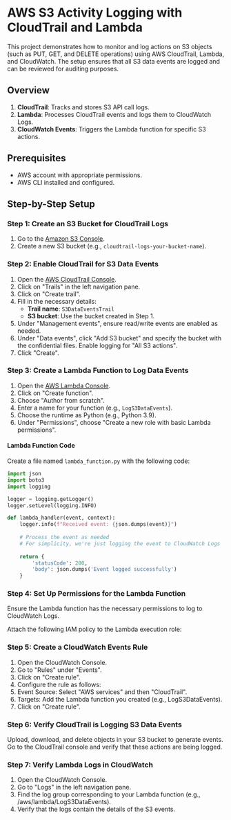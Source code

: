 # AWS S3 Activity Logging with CloudTrail and Lambda

This project demonstrates how to monitor and log actions on S3 objects (such as PUT, GET, and DELETE operations) using AWS CloudTrail, Lambda, and CloudWatch. The setup ensures that all S3 data events are logged and can be reviewed for auditing purposes.

## Overview

1. **CloudTrail**: Tracks and stores S3 API call logs.
2. **Lambda**: Processes CloudTrail events and logs them to CloudWatch Logs.
3. **CloudWatch Events**: Triggers the Lambda function for specific S3 actions.

## Prerequisites

- AWS account with appropriate permissions.
- AWS CLI installed and configured.

## Step-by-Step Setup

### Step 1: Create an S3 Bucket for CloudTrail Logs

1. Go to the [Amazon S3 Console](https://console.aws.amazon.com/s3/).
2. Create a new S3 bucket (e.g., `cloudtrail-logs-your-bucket-name`).

### Step 2: Enable CloudTrail for S3 Data Events

1. Open the [AWS CloudTrail Console](https://console.aws.amazon.com/cloudtrail/).
2. Click on "Trails" in the left navigation pane.
3. Click on "Create trail".
4. Fill in the necessary details:
   - **Trail name**: `S3DataEventsTrail`
   - **S3 bucket**: Use the bucket created in Step 1.
5. Under "Management events", ensure read/write events are enabled as needed.
6. Under "Data events", click "Add S3 bucket" and specify the bucket with the confidential files. Enable logging for "All S3 actions".
7. Click "Create".

### Step 3: Create a Lambda Function to Log Data Events

1. Open the [AWS Lambda Console](https://console.aws.amazon.com/lambda/).
2. Click on "Create function".
3. Choose "Author from scratch".
4. Enter a name for your function (e.g., `LogS3DataEvents`).
5. Choose the runtime as Python (e.g., Python 3.9).
6. Under "Permissions", choose "Create a new role with basic Lambda permissions".

#### Lambda Function Code

Create a file named `lambda_function.py` with the following code:

```python
import json
import boto3
import logging

logger = logging.getLogger()
logger.setLevel(logging.INFO)

def lambda_handler(event, context):
    logger.info(f"Received event: {json.dumps(event)}")
    
    # Process the event as needed
    # For simplicity, we're just logging the event to CloudWatch Logs
    
    return {
        'statusCode': 200,
        'body': json.dumps('Event logged successfully')
    }
```

### Step 4: Set Up Permissions for the Lambda Function
Ensure the Lambda function has the necessary permissions to log to CloudWatch Logs.

Attach the following IAM policy to the Lambda execution role:


### Step 5: Create a CloudWatch Events Rule
1. Open the CloudWatch Console.
2. Go to "Rules" under "Events".
3. Click on "Create rule".
4. Configure the rule as follows:
5. Event Source: Select "AWS services" and then "CloudTrail".
6. Targets: Add the Lambda function you created (e.g., LogS3DataEvents).
7. Click on "Create rule".

### Step 6: Verify CloudTrail is Logging S3 Data Events
Upload, download, and delete objects in your S3 bucket to generate events.
Go to the CloudTrail console and verify that these actions are being logged.

### Step 7: Verify Lambda Logs in CloudWatch
1. Open the CloudWatch Console.
2. Go to "Logs" in the left navigation pane.
3. Find the log group corresponding to your Lambda function (e.g., /aws/lambda/LogS3DataEvents).
4. Verify that the logs contain the details of the S3 events.
